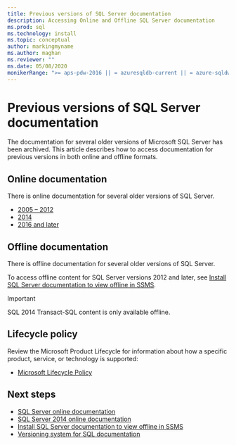 ```yaml
---
title: Previous versions of SQL Server documentation
description: Accessing Online and Offline SQL Server documentation
ms.prod: sql
ms.technology: install
ms.topic: conceptual
author: markingmyname
ms.author: maghan
ms.reviewer: ""
ms.date: 05/08/2020
monikerRange: ">= aps-pdw-2016 || = azuresqldb-current || = azure-sqldw-latest || sql-server-previousversions || sql-server-2014 || >= sql-server-2016 || >= sql-server-linux-2017 || = sqlallproducts-allversions"
---
```


# Previous versions of SQL Server documentation

The documentation for several older versions of Microsoft SQL Server has been archived. This article describes how to access documentation for previous versions in both online and offline formats.

## Online documentation

There is online documentation for several older versions of SQL Server.

- [2005 – 2012](https://docs.microsoft.com/previous-versions/sql/)
- [2014](../2014/2014-toc/index.yml?view=sql-server-2014)
- [2016 and later](../sql-server/index.yml?view=sql-server-2016)

## Offline documentation

There is offline documentation for several older versions of SQL Server.

To access offline content for SQL Server versions 2012 and later, see [Install SQL Server documentation to view offline in SSMS](sql-server-offline-documentation.md).

> [!IMPORTANT]
> SQL 2014 Transact-SQL content is only available offline.

## Lifecycle policy

Review the Microsoft Product Lifecycle for information about how a specific product, service, or technology is supported:

- [Microsoft Lifecycle Policy](https://support.microsoft.com/lifecycle/selectindex)

## Next steps

- [SQL Server online documentation](../sql-server/index.yml?view=sql-server-2016)
- [SQL Server 2014 online documentation](../2014/2014-toc/index.yml?view=sql-server-2014)
- [Install SQL Server documentation to view offline in SSMS](sql-server-offline-documentation.md)
- [Versioning system for SQL documentation](../sql-server/versioning-system-monikers-ui-sql-server.md?view=sql-server-2016)